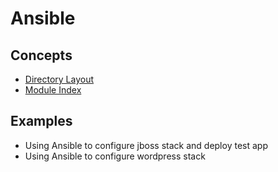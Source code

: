 # Ansible

## Concepts
- [Directory Layout](http://docs.ansible.com/ansible/latest/playbooks_best_practices.html#directory-layout)
- [Module Index](http://docs.ansible.com/ansible/latest/modules_by_category.html)

## Examples
- Using Ansible to configure jboss stack and deploy test app
- Using Ansible to configure wordpress stack
